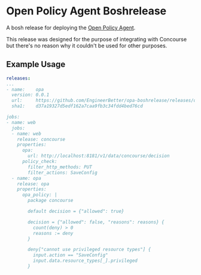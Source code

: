 # Open Policy Agent Boshrelease

A bosh release for deploying the [Open Policy Agent](https://www.openpolicyagent.org/docs/latest/).

This release was designed for the purpose of integrating with Concourse but there's no reason why it couldn't be used for other purposes.

## Example Usage

```yaml
releases:
...
- name:    opa
  version: 0.0.1
  url:     https://github.com/EngineerBetter/opa-boshrelease/releases/download/0.0.1/opa-final-release-0.0.1.tgz
  sha1:    d37a19327d5edf162a7caa9fb3c34fdd4bed76cd

jobs:
- name: web
  jobs:
  - name: web
    release: concourse
    properties:
      opa:
        url: http://localhost:8181/v1/data/concourse/decision
      policy_check:
        filter_http_methods: PUT
        filter_actions: SaveConfig
  - name: opa
    release: opa
    properties:
      opa_policy: |
        package concourse

        default decision = {"allowed": true}

        decision = {"allowed": false, "reasons": reasons} {
          count(deny) > 0
          reasons := deny
        }

        deny["cannot use privileged resource types"] {
          input.action == "SaveConfig"
          input.data.resource_types[_].privileged
        }
```
